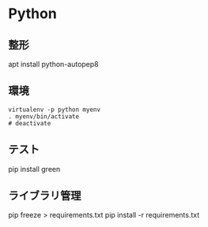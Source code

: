 # Python

## 整形
apt install python-autopep8

## 環境
```
virtualenv -p python myenv
. myenv/bin/activate
# deactivate
```

## テスト
pip install green


## ライブラリ管理
pip freeze > requirements.txt
pip install -r requirements.txt
